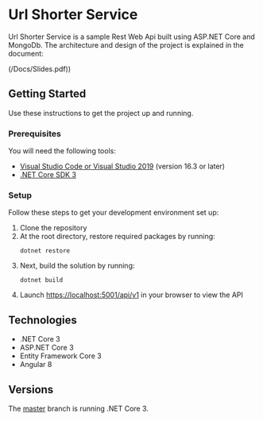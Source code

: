 # Url Shorter Service

Url Shorter Service is a sample Rest Web Api built using ASP.NET Core and MongoDb. The architecture and design of the project is explained in the document:

(/Docs/Slides.pdf))

## Getting Started
Use these instructions to get the project up and running.

### Prerequisites
You will need the following tools:

* [Visual Studio Code or Visual Studio 2019](https://visualstudio.microsoft.com/vs/) (version 16.3 or later)
* [.NET Core SDK 3](https://dotnet.microsoft.com/download/dotnet-core/3.1)

### Setup
Follow these steps to get your development environment set up:

  1. Clone the repository
  2. At the root directory, restore required packages by running:
      ```
     dotnet restore
     ```
  3. Next, build the solution by running:
     ```
     dotnet build
     ```
  4. Launch [https://localhost:5001/api/v1](http://localhost:5001/api/v1) in your browser to view the API

## Technologies
* .NET Core 3
* ASP.NET Core 3
* Entity Framework Core 3
* Angular 8

## Versions
The [master](https://github.com/vpoeta/Url-Shorter-Service/tree/master) branch is running .NET Core 3. 

